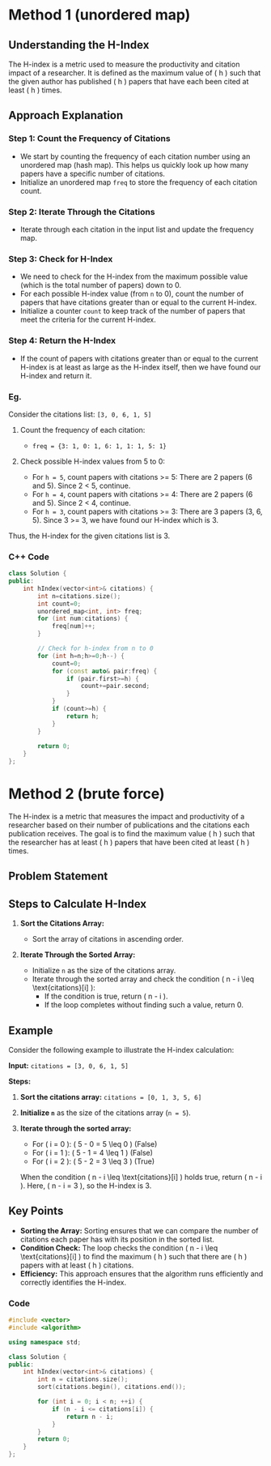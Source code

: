# Method 1 (unordered map)

## Understanding the H-Index
The H-index is a metric used to measure the productivity and citation impact of a researcher. It is defined as the maximum value of \( h \) such that the given author has published \( h \) papers that have each been cited at least \( h \) times.

## Approach Explanation

### Step 1: Count the Frequency of Citations
- We start by counting the frequency of each citation number using an unordered map (hash map). This helps us quickly look up how many papers have a specific number of citations.
- Initialize an unordered map `freq` to store the frequency of each citation count.

### Step 2: Iterate Through the Citations
- Iterate through each citation in the input list and update the frequency map.

### Step 3: Check for H-Index
- We need to check for the H-index from the maximum possible value (which is the total number of papers) down to 0.
- For each possible H-index value (from `n` to 0), count the number of papers that have citations greater than or equal to the current H-index.
- Initialize a counter `count` to keep track of the number of papers that meet the criteria for the current H-index.

### Step 4: Return the H-Index
- If the count of papers with citations greater than or equal to the current H-index is at least as large as the H-index itself, then we have found our H-index and return it.

### Eg.
Consider the citations list: `[3, 0, 6, 1, 5]`

1. Count the frequency of each citation:
   - `freq = {3: 1, 0: 1, 6: 1, 1: 1, 5: 1}`

2. Check possible H-index values from 5 to 0:
   - For `h = 5`, count papers with citations >= 5: There are 2 papers (6 and 5). Since 2 < 5, continue.
   - For `h = 4`, count papers with citations >= 4: There are 2 papers (6 and 5). Since 2 < 4, continue.
   - For `h = 3`, count papers with citations >= 3: There are 3 papers (3, 6, 5). Since 3 >= 3, we have found our H-index which is 3.

Thus, the H-index for the given citations list is 3.

### C++ Code
```cpp
class Solution {
public:
    int hIndex(vector<int>& citations) {
        int n=citations.size();
        int count=0;
        unordered_map<int, int> freq;
        for (int num:citations) {
            freq[num]++;
        }

        // Check for h-index from n to 0
        for (int h=n;h>=0;h--) {
            count=0;
            for (const auto& pair:freq) {
                if (pair.first>=h) {
                    count+=pair.second;
                }
            }
            if (count>=h) {
                return h;
            }
        }
        
        return 0;
    }
};
```

# Method 2 (brute force)
The H-index is a metric that measures the impact and productivity of a researcher based on their number of publications and the citations each publication receives. The goal is to find the maximum value \( h \) such that the researcher has at least \( h \) papers that have been cited at least \( h \) times.

## Problem Statement
## Steps to Calculate H-Index

1. **Sort the Citations Array:**
   - Sort the array of citations in ascending order.

2. **Iterate Through the Sorted Array:**
   - Initialize `n` as the size of the citations array.
   - Iterate through the sorted array and check the condition \( n - i \leq \text{citations}[i] \):
     - If the condition is true, return \( n - i \).
     - If the loop completes without finding such a value, return 0.

## Example

Consider the following example to illustrate the H-index calculation:

**Input:** `citations = [3, 0, 6, 1, 5]`

**Steps:**
1. **Sort the citations array:** `citations = [0, 1, 3, 5, 6]`
2. **Initialize `n`** as the size of the citations array (`n = 5`).
3. **Iterate through the sorted array:**
   - For \( i = 0 \): \( 5 - 0 = 5 \leq 0 \) (False)
   - For \( i = 1 \): \( 5 - 1 = 4 \leq 1 \) (False)
   - For \( i = 2 \): \( 5 - 2 = 3 \leq 3 \) (True)

   When the condition \( n - i \leq \text{citations}[i] \) holds true, return \( n - i \). Here, \( n - i = 3 \), so the H-index is 3.

## Key Points

- **Sorting the Array:** Sorting ensures that we can compare the number of citations each paper has with its position in the sorted list.
- **Condition Check:** The loop checks the condition \( n - i \leq \text{citations}[i] \) to find the maximum \( h \) such that there are \( h \) papers with at least \( h \) citations.
- **Efficiency:** This approach ensures that the algorithm runs efficiently and correctly identifies the H-index.

### Code
```cpp
#include <vector>
#include <algorithm>

using namespace std;

class Solution {
public:
    int hIndex(vector<int>& citations) {
        int n = citations.size();
        sort(citations.begin(), citations.end());

        for (int i = 0; i < n; ++i) {
            if (n - i <= citations[i]) {
                return n - i;
            }
        }
        return 0;
    }
};

```
